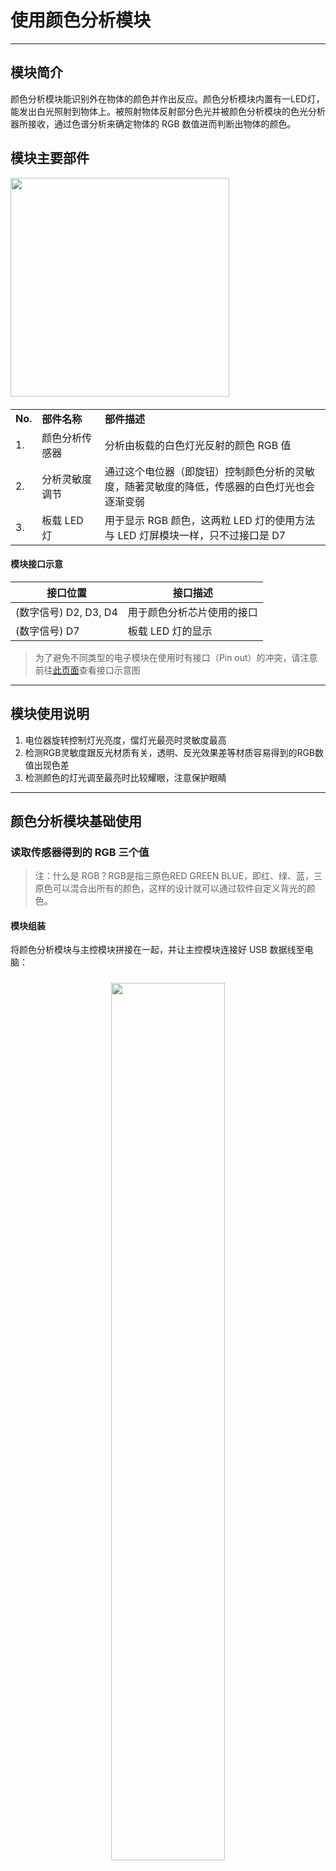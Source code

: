 # 使用颜色分析模块
---

## 模块简介

颜色分析模块能识别外在物体的颜色并作出反应。颜色分析模块内置有一LED灯，能发出白光照射到物体上。被照射物体反射部分色光并被颜色分析模块的色光分析器所接收，通过色谱分析来确定物体的 RGB 数值进而判断出物体的颜色。


## 模块主要部件

<img src="../media/colorAnalysize.jpg" width="350"/>

<table style="margin-top:20px;">
	<tr>
		<td width="6%" style="font-weight: bold;">No.</td>
		<td width="20%" style="font-weight: bold;">部件名称</td>
		<td style="font-weight: bold;">部件描述</td>
	</tr>
	<tr>
		<td>1.</td>
		<td>颜色分析传感器</td>
		<td>分析由板载的白色灯光反射的颜色 RGB 值</td>
	</tr>
	<tr>
		<td>2.</td>
		<td>分析灵敏度调节</td>
		<td>通过这个电位器（即旋钮）控制颜色分析的灵敏度，随著灵敏度的降低，传感器的白色灯光也会逐渐变弱</td>
	</tr>
	<tr>
		<td>3.</td>
		<td>板载 LED 灯</td>
		<td>用于显示 RGB 颜色，这两粒 LED 灯的使用方法与 LED 灯屏模块一样，只不过接口是 D7</td>
	</tr>
</table>

#### 模块接口示意

| 接口位置 | 接口描述           |
| -------- | ------------------ |
| (数字信号) D2, D3, D4    | 用于颜色分析芯片使用的接口       |
| (数字信号) D7   | 板载 LED 灯的显示 |

> 为了避免不同类型的电子模块在使用时有接口（Pin out）的冲突，请注意前往[此页面](/cocomod/pinout-map)查看接口示意图

---

## 模块使用说明
1. 电位器旋转控制灯光亮度，儅灯光最亮时灵敏度最高
2. 检测RGB灵敏度跟反光材质有关，透明、反光效果差等材质容易得到的RGB数值出现色差
3. 检测颜色的灯光调至最亮时比较耀眼，注意保护眼睛
---

## 颜色分析模块基础使用

### 读取传感器得到的 RGB 三个值

> 注：什么是 RGB？RGB是指三原色RED GREEN BLUE，即红、绿、蓝，三原色可以混合出所有的颜色，这样的设计就可以通过软件自定义背光的颜色。

#### 模块组装

将颜色分析模块与主控模块拼接在一起，并让主控模块连接好 USB 数据线至电脑：

<div style="padding: 10px 0 10px 0;text-align: center;"><img src="../media/colorAnalysize_assemble.jpg" width="60%" /></div>

#### 积木编程

<div style="padding: 10px 0 10px 0;text-align: center;"><img src="../media/colorAnalysize_block_getRGB_cn.png" width="100%" /></div>

#### 最终效果

程序上传成功后，请点击右侧工具栏的串口窗口来查看触摸传感的数据输出：

<div style="border:1px solid rgba(0,0,0,.1);padding: 10px 0 10px 0;text-align: center;"><img src="../media/打开序列埠.gif" width="40%" /></div>

<div style="padding: 10px 0 10px 0;text-align: center;"><img src="../media/colorAnalysize_result_getRGB_cn.png" width="50%" /></div>

---

## 颜色分析模块进阶使用

### 制作颜色吸取 LED 灯

#### 模块组装

将主控模块与颜色分析模块、LED 灯屏模块、平行转接模块结合在一起，并将主控模块好 USB 数据线至电脑端：

<div style="padding: 10px 0 10px 0;text-align: center;">
	<img style="margin-right:20px;" src="../media/colorAnalysize_module_setLED_cn.png" width="40%" />
	<img src="../media/colorAnalysize_assembly_setLED_cn.png" width="40%" />
</div>

#### 积木编程

<img src="../media/colorAnalysize_block_setLED_cn.png" width="100%"/>

#### 最终效果

程序上传成功后，将颜色分析模块上的「黄色」部分靠近有色物体（建议使用彩色卡纸），随后 LED 灯屏便会根据颜色分析模块读取到的 RGB 数值，显示近似的颜色

---

## RGB 取色器

<div>
	<iframe style="border: 0" id="inlineColorPicker"
    title="Inline Color Picker"
    width="100%"
    frameBorder="0"
    height="450px"
    scrolling="no"
    src="../tools/FlexiColorPicker/examples/showcase.html">
</iframe>
</div>


---
更新时间：2019年8月
